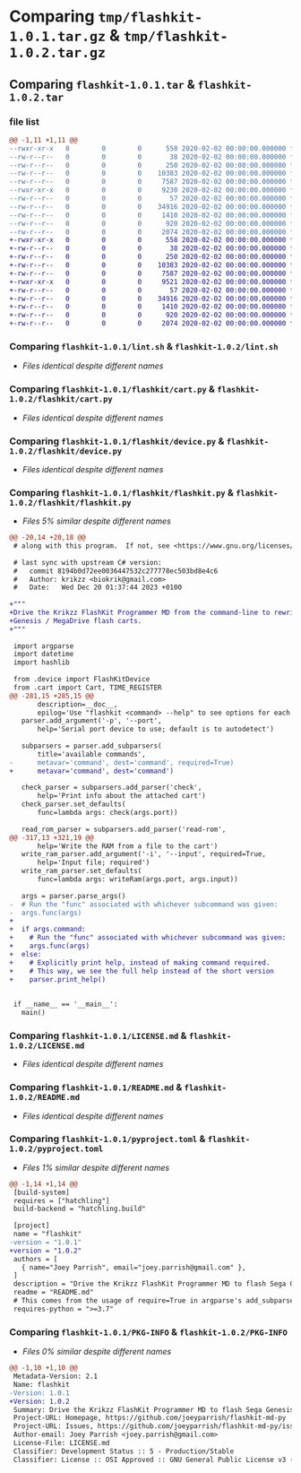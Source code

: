 # Comparing `tmp/flashkit-1.0.1.tar.gz` & `tmp/flashkit-1.0.2.tar.gz`

## Comparing `flashkit-1.0.1.tar` & `flashkit-1.0.2.tar`

### file list

```diff
@@ -1,11 +1,11 @@
--rwxr-xr-x   0        0        0      558 2020-02-02 00:00:00.000000 flashkit-1.0.1/lint.sh
--rw-r--r--   0        0        0       38 2020-02-02 00:00:00.000000 flashkit-1.0.1/requirements.txt
--rw-r--r--   0        0        0      250 2020-02-02 00:00:00.000000 flashkit-1.0.1/flashkit/__init__.py
--rw-r--r--   0        0        0    10383 2020-02-02 00:00:00.000000 flashkit-1.0.1/flashkit/cart.py
--rw-r--r--   0        0        0     7587 2020-02-02 00:00:00.000000 flashkit-1.0.1/flashkit/device.py
--rwxr-xr-x   0        0        0     9230 2020-02-02 00:00:00.000000 flashkit-1.0.1/flashkit/flashkit.py
--rw-r--r--   0        0        0       57 2020-02-02 00:00:00.000000 flashkit-1.0.1/.gitignore
--rw-r--r--   0        0        0    34916 2020-02-02 00:00:00.000000 flashkit-1.0.1/LICENSE.md
--rw-r--r--   0        0        0     1410 2020-02-02 00:00:00.000000 flashkit-1.0.1/README.md
--rw-r--r--   0        0        0      920 2020-02-02 00:00:00.000000 flashkit-1.0.1/pyproject.toml
--rw-r--r--   0        0        0     2074 2020-02-02 00:00:00.000000 flashkit-1.0.1/PKG-INFO
+-rwxr-xr-x   0        0        0      558 2020-02-02 00:00:00.000000 flashkit-1.0.2/lint.sh
+-rw-r--r--   0        0        0       38 2020-02-02 00:00:00.000000 flashkit-1.0.2/requirements.txt
+-rw-r--r--   0        0        0      250 2020-02-02 00:00:00.000000 flashkit-1.0.2/flashkit/__init__.py
+-rw-r--r--   0        0        0    10383 2020-02-02 00:00:00.000000 flashkit-1.0.2/flashkit/cart.py
+-rw-r--r--   0        0        0     7587 2020-02-02 00:00:00.000000 flashkit-1.0.2/flashkit/device.py
+-rwxr-xr-x   0        0        0     9521 2020-02-02 00:00:00.000000 flashkit-1.0.2/flashkit/flashkit.py
+-rw-r--r--   0        0        0       57 2020-02-02 00:00:00.000000 flashkit-1.0.2/.gitignore
+-rw-r--r--   0        0        0    34916 2020-02-02 00:00:00.000000 flashkit-1.0.2/LICENSE.md
+-rw-r--r--   0        0        0     1410 2020-02-02 00:00:00.000000 flashkit-1.0.2/README.md
+-rw-r--r--   0        0        0      920 2020-02-02 00:00:00.000000 flashkit-1.0.2/pyproject.toml
+-rw-r--r--   0        0        0     2074 2020-02-02 00:00:00.000000 flashkit-1.0.2/PKG-INFO
```

### Comparing `flashkit-1.0.1/lint.sh` & `flashkit-1.0.2/lint.sh`

 * *Files identical despite different names*

### Comparing `flashkit-1.0.1/flashkit/cart.py` & `flashkit-1.0.2/flashkit/cart.py`

 * *Files identical despite different names*

### Comparing `flashkit-1.0.1/flashkit/device.py` & `flashkit-1.0.2/flashkit/device.py`

 * *Files identical despite different names*

### Comparing `flashkit-1.0.1/flashkit/flashkit.py` & `flashkit-1.0.2/flashkit/flashkit.py`

 * *Files 5% similar despite different names*

```diff
@@ -20,14 +20,18 @@
 # along with this program.  If not, see <https://www.gnu.org/licenses/>.
 
 # last sync with upstream C# version:
 #   commit 8194b0d72ee0036447532c277778ec503bd8e4c6
 #   Author: krikzz <biokrik@gmail.com>
 #   Date:   Wed Dec 20 01:37:44 2023 +0100
 
+"""
+Drive the Krikzz FlashKit Programmer MD from the command-line to rewrite Sega
+Genesis / MegaDrive flash carts.
+"""
 
 import argparse
 import datetime
 import hashlib
 
 from .device import FlashKitDevice
 from .cart import Cart, TIME_REGISTER
@@ -281,15 +285,15 @@
       description=__doc__,
       epilog='Use "flashkit <command> --help" to see options for each command.')
   parser.add_argument('-p', '--port',
       help='Serial port device to use; default is to autodetect')
 
   subparsers = parser.add_subparsers(
       title='available commands',
-      metavar='command', dest='command', required=True)
+      metavar='command', dest='command')
 
   check_parser = subparsers.add_parser('check',
       help='Print info about the attached cart')
   check_parser.set_defaults(
       func=lambda args: check(args.port))
 
   read_rom_parser = subparsers.add_parser('read-rom',
@@ -317,13 +321,19 @@
       help='Write the RAM from a file to the cart')
   write_ram_parser.add_argument('-i', '--input', required=True,
       help='Input file; required')
   write_ram_parser.set_defaults(
       func=lambda args: writeRam(args.port, args.input))
 
   args = parser.parse_args()
-  # Run the "func" associated with whichever subcommand was given:
-  args.func(args)
+
+  if args.command:
+    # Run the "func" associated with whichever subcommand was given:
+    args.func(args)
+  else:
+    # Explicitly print help, instead of making command required.
+    # This way, we see the full help instead of the short version
+    parser.print_help()
 
 
 if __name__ == '__main__':
   main()
```

### Comparing `flashkit-1.0.1/LICENSE.md` & `flashkit-1.0.2/LICENSE.md`

 * *Files identical despite different names*

### Comparing `flashkit-1.0.1/README.md` & `flashkit-1.0.2/README.md`

 * *Files identical despite different names*

### Comparing `flashkit-1.0.1/pyproject.toml` & `flashkit-1.0.2/pyproject.toml`

 * *Files 1% similar despite different names*

```diff
@@ -1,14 +1,14 @@
 [build-system]
 requires = ["hatchling"]
 build-backend = "hatchling.build"
 
 [project]
 name = "flashkit"
-version = "1.0.1"
+version = "1.0.2"
 authors = [
   { name="Joey Parrish", email="joey.parrish@gmail.com" },
 ]
 description = "Drive the Krikzz FlashKit Programmer MD to flash Sega Genesis carts from the command-line."
 readme = "README.md"
 # This comes from the usage of require=True in argparse's add_subparsers()
 requires-python = ">=3.7"
```

### Comparing `flashkit-1.0.1/PKG-INFO` & `flashkit-1.0.2/PKG-INFO`

 * *Files 0% similar despite different names*

```diff
@@ -1,10 +1,10 @@
 Metadata-Version: 2.1
 Name: flashkit
-Version: 1.0.1
+Version: 1.0.2
 Summary: Drive the Krikzz FlashKit Programmer MD to flash Sega Genesis carts from the command-line.
 Project-URL: Homepage, https://github.com/joeyparrish/flashkit-md-py
 Project-URL: Issues, https://github.com/joeyparrish/flashkit-md-py/issues
 Author-email: Joey Parrish <joey.parrish@gmail.com>
 License-File: LICENSE.md
 Classifier: Development Status :: 5 - Production/Stable
 Classifier: License :: OSI Approved :: GNU General Public License v3 (GPLv3)
```

